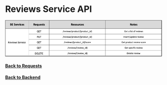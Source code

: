 # Reviews Service API

<img src="./assets//ReviewsService.png" alt="Reviews Service API" />


#### [Back to Requests](README.md)
#### [Back to Backend](../README.md)
